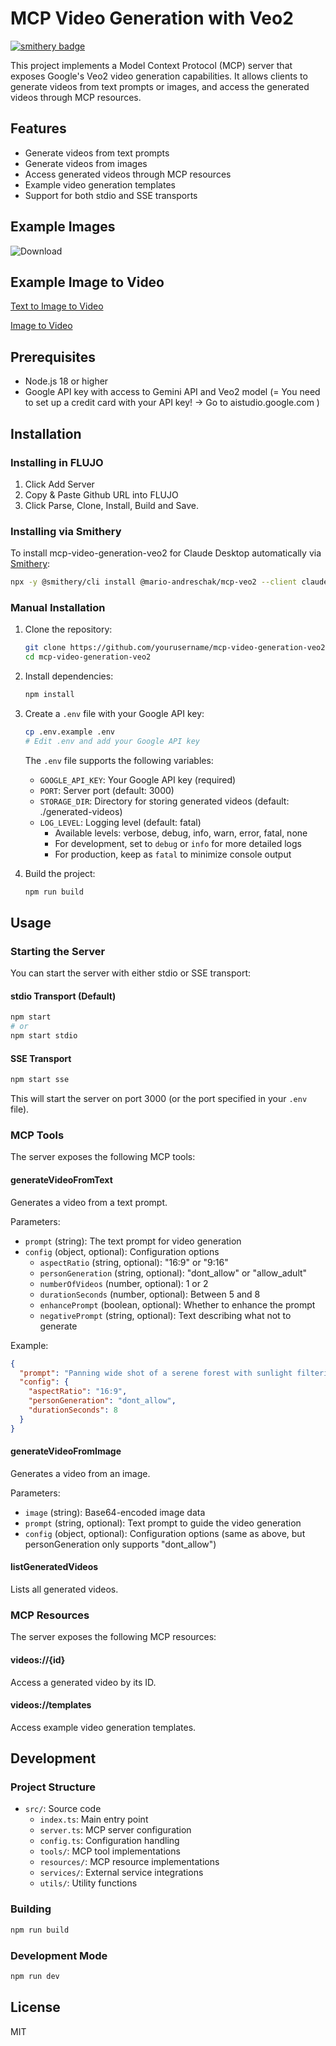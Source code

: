 # MCP Video Generation with Veo2

[![smithery badge](https://smithery.ai/badge/@mario-andreschak/mcp-video-generation-veo2)](https://smithery.ai/server/@mario-andreschak/mcp-video-generation-veo2)

This project implements a Model Context Protocol (MCP) server that exposes Google's Veo2 video generation capabilities. It allows clients to generate videos from text prompts or images, and access the generated videos through MCP resources.

## Features

- Generate videos from text prompts
- Generate videos from images
- Access generated videos through MCP resources
- Example video generation templates
- Support for both stdio and SSE transports

## Example Images
![Download](https://github.com/user-attachments/assets/b7997639-9dd6-4cef-af61-6680412dc300)

## Example Image to Video
[Text to Image to Video](https://github.com/mario-andreschak/mcp-veo2/raw/refs/heads/main/example-files/2a6a0807-d323-4424-a48a-e40a82b883bb.mp4)

[Image to Video](https://github.com/mario-andreschak/mcp-veo2/raw/refs/heads/main/example-files/55b9f28b-61a6-423e-bb86-f3791c639177.mp4)


## Prerequisites

- Node.js 18 or higher
- Google API key with access to Gemini API and Veo2 model (= You need to set up a credit card with your API key! -> Go to aistudio.google.com )

## Installation

### Installing in FLUJO
1. Click Add Server
2. Copy & Paste Github URL into FLUJO
3. Click Parse, Clone, Install, Build and Save.

### Installing via Smithery

To install mcp-video-generation-veo2 for Claude Desktop automatically via [Smithery](https://smithery.ai/server/@mario-andreschak/mcp-veo2):

```bash
npx -y @smithery/cli install @mario-andreschak/mcp-veo2 --client claude
```

### Manual Installation
1. Clone the repository:
   ```bash
   git clone https://github.com/yourusername/mcp-video-generation-veo2.git
   cd mcp-video-generation-veo2
   ```

2. Install dependencies:
   ```bash
   npm install
   ```

3. Create a `.env` file with your Google API key:
   ```bash
   cp .env.example .env
   # Edit .env and add your Google API key
   ```

   The `.env` file supports the following variables:
   - `GOOGLE_API_KEY`: Your Google API key (required)
   - `PORT`: Server port (default: 3000)
   - `STORAGE_DIR`: Directory for storing generated videos (default: ./generated-videos)
   - `LOG_LEVEL`: Logging level (default: fatal)
     - Available levels: verbose, debug, info, warn, error, fatal, none
     - For development, set to `debug` or `info` for more detailed logs
     - For production, keep as `fatal` to minimize console output

4. Build the project:
   ```bash
   npm run build
   ```

## Usage

### Starting the Server

You can start the server with either stdio or SSE transport:

#### stdio Transport (Default)

```bash
npm start
# or
npm start stdio
```

#### SSE Transport

```bash
npm start sse
```

This will start the server on port 3000 (or the port specified in your `.env` file).

### MCP Tools

The server exposes the following MCP tools:

#### generateVideoFromText

Generates a video from a text prompt.

Parameters:
- `prompt` (string): The text prompt for video generation
- `config` (object, optional): Configuration options
  - `aspectRatio` (string, optional): "16:9" or "9:16"
  - `personGeneration` (string, optional): "dont_allow" or "allow_adult"
  - `numberOfVideos` (number, optional): 1 or 2
  - `durationSeconds` (number, optional): Between 5 and 8
  - `enhancePrompt` (boolean, optional): Whether to enhance the prompt
  - `negativePrompt` (string, optional): Text describing what not to generate

Example:
```json
{
  "prompt": "Panning wide shot of a serene forest with sunlight filtering through the trees, cinematic quality",
  "config": {
    "aspectRatio": "16:9",
    "personGeneration": "dont_allow",
    "durationSeconds": 8
  }
}
```

#### generateVideoFromImage

Generates a video from an image.

Parameters:
- `image` (string): Base64-encoded image data
- `prompt` (string, optional): Text prompt to guide the video generation
- `config` (object, optional): Configuration options (same as above, but personGeneration only supports "dont_allow")

#### listGeneratedVideos

Lists all generated videos.

### MCP Resources

The server exposes the following MCP resources:

#### videos://{id}

Access a generated video by its ID.

#### videos://templates

Access example video generation templates.

## Development

### Project Structure

- `src/`: Source code
  - `index.ts`: Main entry point
  - `server.ts`: MCP server configuration
  - `config.ts`: Configuration handling
  - `tools/`: MCP tool implementations
  - `resources/`: MCP resource implementations
  - `services/`: External service integrations
  - `utils/`: Utility functions

### Building

```bash
npm run build
```

### Development Mode

```bash
npm run dev
```

## License

MIT
